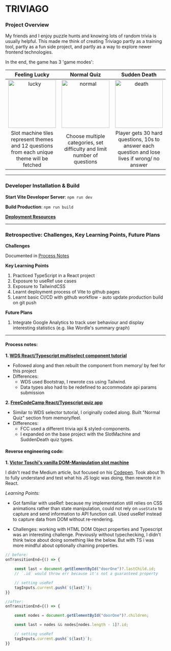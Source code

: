 # TRIVIAGO

### Project Overview

My friends and I enjoy puzzle hunts and knowing lots of random trivia is usually helpful. This made me think of creating Triviago partly as a training tool, partly as a fun side project, and partly as a way to explore newer frontend technologies. 

In the end, the game has 3 'game modes':

 Feeling Lucky              |  Normal Quiz              |  Sudden Death
:-------------------------:|:-------------------------:|:-------------------------:
<img src="https://res.cloudinary.com/kiittsunne/video/upload/e_loop:10,br_3564k,c_scale,f_gif,h_600,q_100/v1665656903/2022-10-13_18.04.00_n3blah.gif" width=150 alt="lucky">   |  <img src="https://res.cloudinary.com/kiittsunne/video/upload/e_loop:10,br_3564k,c_scale,f_gif,h_600,q_100/v1665656903/22-10-13_18.03.55_yf0ttb.gif" width=150 alt="normal"> |  <img src="https://res.cloudinary.com/kiittsunne/video/upload/e_loop:10,br_3564k,c_scale,f_gif,h_600,q_100/v1665656903/2022-10-13_18.03.46_jonlba.gif" width=150 alt="death">
Slot machine tiles represent themes and 12 questions from each unique theme will be fetched   |  Choose multiple categories, set difficulty and limit number of questions  | Player gets 30 hard questions, 10s to answer each question and lose lives if wrong/ no answer

***

### Developer Installation & Build

**Start Vite Developer Server**: `npm run dev` 

**Build Production**: `npm run build`

**[Deployment Resources](https://vitejs.dev/guide/static-deploy.html#github-pages)**

***

### Retrospective: Challenges, Key Learning Points, Future Plans

**Challenges**

Documented in [Process Notes](#process-notes)

**Key Learning Points**

1. Practiced TypeScript in a React project
2. Exposure to useRef use cases
3. Exposure to TailwindCSS
4. Learnt deployment process of Vite to github pages
5. Learnt basic CI/CD with github workflow - auto update production build on git push

**Future Plans**

1. Integrate Google Analytics to track user behaviour and display interesting statistics (e.g. like Wordle's summary graph)

***

#### Process notes:

**1. [WDS React/Typescript multiselect component tutorial](https://www.youtube.com/watch?v=bAJlYgeovlg)**

- Followed along and then rebuilt the component from memory/ by feel for this project
- Differences:
  - WDS used Bootstrap, I rewrote css using Tailwind.
  - Data types also had to be redefined to accommodate api params submission

**2. [FreeCodeCamp React/Typescript quiz app](https://www.youtube.com/watch?v=F2JCjVSZlG0)**

- Similar to WDS selector tutorial, I originally coded along. Built "Normal Quiz" section from memory/feel.
- Differences:
  - FCC used a different trivia api & styled-components.
  - I expanded on the base project with the SlotMachine and SuddenDeath quiz types.

#### Reverse engineering code:

**1. [Victor Toschi's vanilla DOM-Manipulation slot machine](https://medium.com/@victortoschi/how-to-create-a-slot-machine-animation-with-css-and-javascript-9073ab9db9ea)**

I didn't read the Medium article, but focused on his [Codepen](https://codepen.io/toschivictor/pen/JjNZjEj). Took about 1h to fully understand and test what his JS logic was doing, then rewrote it in React.

_Learning Points:_

- Got familiar with useRef: because my implementation still relies on CSS animations rather than state manipulation, could not rely on `useState` to capture and send information to API function call. Used useRef instead to capture data from DOM without re-rendering.

- Challenges: working with HTML DOM Object properties and Typescript was an interesting challenge. Previously without typechecking, I didn't think twice about doing something like the below. But with TS i was more mindful about optionally chaining properties.

```javascript
// before:
onTransitionEnd={() => {

    const last = document.getElementById("doorOne")?.lastChild.id;
    // `.id` would throw err because it's not a guaranteed property

    // setting useRef
    tagInputs.current.push(`${last}`);
}}

//after:
onTransitionEnd={() => {

    const nodes = document.getElementById("doorOne")?.children;

    const last = nodes && nodes[nodes.length - 1]?.id;

    // setting useRef
    tagInputs.current.push(`${last}`);
}}
```
